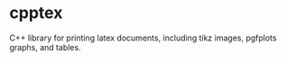 # cpptex
C++ library for printing latex documents, including tikz images, pgfplots graphs, and tables.
